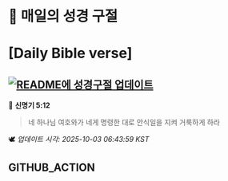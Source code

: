 # 🙏 매일의 성경 구절
# [Daily Bible verse]
## [![README에 성경구절 업데이트](https://github.com/DONGSUKA/first_test/actions/workflows/update-readme-bible.yml/badge.svg)](https://github.com/DONGSUKA/first_test/actions/workflows/update-readme-bible.yml)
<!-- START_BIBLE_VERSE -->
📖 **신명기 5:12**
> 네 하나님 여호와가 네게 명령한 대로 안식일을 지켜 거룩하게 하라

🕊️ _업데이트 시각: 2025-10-03 06:43:59 KST_
  <!-- END_BIBLE_VERSE -->
## GITHUB_ACTION
